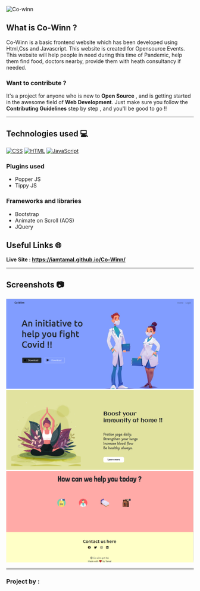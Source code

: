 ![Co-winn](https://user-images.githubusercontent.com/72851613/150385004-16104840-9c75-436b-8a0b-602c352d2e48.png)

## What is Co-Winn ?

Co-Winn is a basic frontend website which has been developed using Html,Css and Javascript. This website is created for Opensource Events. This website will help people in need during this time of Pandemic, help them find food, doctors nearby, provide them with heath consultancy if needed.

### Want to contribute ?

It's a project for anyone who is new to **Open Source** , and is getting started in the awesome field of **Web Development**. Just make sure you follow the **Contributing Guidelines** step by step , and you'll be good to go !!
<br/>

---

## Technologies used 💻

<a href="https://github.com/search?q=user%3ADenverCoder1+is%3Arepo+language%3Acss"><img alt="CSS" src="https://img.shields.io/badge/CSS%20-%231572B6.svg?logo=css3&logoColor=white"></a>
<a href="https://github.com/search?q=user%3ADenverCoder1+is%3Arepo+language%3Ahtml"><img alt="HTML" src="https://img.shields.io/badge/HTML%20-%23E34F26.svg?logo=html5&logoColor=white"></a>
<a href="https://github.com/search?q=user%3ADenverCoder1+is%3Arepo+language%3Ajavascript"><img alt="JavaScript" src="https://img.shields.io/badge/JavaScript%20-%23F7DF1E.svg?logo=javascript&logoColor=black"></a>

### Plugins used

- Popper JS
- Tippy JS

### Frameworks and libraries

- Bootstrap
- Animate on Scroll (AOS)
- JQuery

## Useful Links 🌐

**Live Site : https://iamtamal.github.io/Co-Winn/**

---

## Screenshots 📷

![1](/Cowinn-ss/1.png)
![2](/Cowinn-ss/2.png)
![3](/Cowinn-ss/3.png)

---

### Project by :
